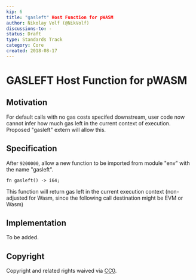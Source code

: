 ```yaml
---
kip: 6
title: "gasleft" Host Function for pWASM
author: Nikolay Volf (@NikVolf)
discussions-to: -
status: Draft
type: Standards Track
category: Core
created: 2018-08-17
---
```


# GASLEFT Host Function for pWASM

## Motivation

For default calls with no gas costs specifed downstream, user code now cannot infer how much gas left in the current context of execution. Proposed "gasleft" extern will allow this. 

## Specification

After `9200000`, allow a new function to be imported from module "env" with the name "gasleft".

```
fn gasleft() -> i64;
```

This function will return gas left in the current execution context (non-adjusted for Wasm, since the following call destination might be EVM or Wasm)   

## Implementation

To be added.

## Copyright

Copyright and related rights waived via [CC0](https://creativecommons.org/publicdomain/zero/1.0/).
